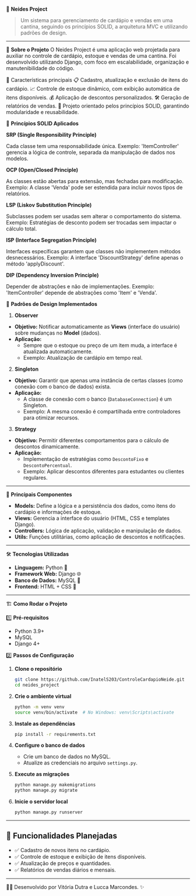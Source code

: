 🎨 **Neides Project**  
> Um sistema para gerenciamento de cardápio e vendas em uma cantina, seguindo os princípios SOLID, a arquitetura MVC e utilizando padrões de design.

---

🚀 **Sobre o Projeto**
O Neides Project é uma aplicação web projetada para auxiliar no controle de cardápio, estoque e vendas de uma cantina. Foi desenvolvido utilizando Django, com foco em escalabilidade, organização e manutenibilidade do código.

🔑 Características principais
📋 Cadastro, atualização e exclusão de itens do cardápio.
📈 Controle de estoque dinâmico, com exibição automática de itens disponíveis.
💰 Aplicação de descontos personalizados.
🛠️ Geração de relatórios de vendas.
🌟 Projeto orientado pelos princípios SOLID, garantindo modularidade e reusabilidade.

📐 **Princípios SOLID Aplicados**

**SRP (Single Responsibility Principle)**

Cada classe tem uma responsabilidade única.
Exemplo: 'ItemController' gerencia a lógica de controle, separada da manipulação de dados nos modelos.

**OCP (Open/Closed Principle)**

As classes estão abertas para extensão, mas fechadas para modificação.
Exemplo: A classe 'Venda' pode ser estendida para incluir novos tipos de relatórios.

**LSP (Liskov Substitution Principle)**

Subclasses podem ser usadas sem alterar o comportamento do sistema.
Exemplo: Estratégias de desconto podem ser trocadas sem impactar o cálculo total.

**ISP (Interface Segregation Principle)**

Interfaces específicas garantem que classes não implementem métodos desnecessários.
Exemplo: A interface 'DiscountStrategy' define apenas o método 'applyDiscount'.

**DIP (Dependency Inversion Principle)**

Depender de abstrações e não de implementações.
Exemplo: 'ItemController' depende de abstrações como 'Item' e 'Venda'.

🧩 **Padrões de Design Implementados**

1. **Observer**  
- **Objetivo:** Notificar automaticamente as **Views** (interface do usuário) sobre mudanças no **Model** (dados).  
- **Aplicação:**  
  - Sempre que o estoque ou preço de um item muda, a interface é atualizada automaticamente.  
  - Exemplo: Atualização de cardápio em tempo real.  

2. **Singleton**  
- **Objetivo:** Garantir que apenas uma instância de certas classes (como conexão com o banco de dados) exista.  
- **Aplicação:**  
  - A classe de conexão com o banco (`DatabaseConnection`) é um Singleton.  
  - Exemplo: A mesma conexão é compartilhada entre controladores para otimizar recursos.  

3. **Strategy**  
- **Objetivo:** Permitir diferentes comportamentos para o cálculo de descontos dinamicamente.  
- **Aplicação:**  
  - Implementação de estratégias como `DescontoFixo` e `DescontoPercentual`.  
  - Exemplo: Aplicar descontos diferentes para estudantes ou clientes regulares.
---

📂 **Principais Componentes**
- **Models:** Define a lógica e a persistência dos dados, como itens do cardápio e informações de estoque.  
- **Views:** Gerencia a interface do usuário (HTML, CSS e templates Django).  
- **Controllers:** Lógica de aplicação, validação e manipulação de dados.  
- **Utils:** Funções utilitárias, como aplicação de descontos e notificações.

---

🛠️ **Tecnologias Utilizadas**
- **Linguagem:** Python 🐍  
- **Framework Web:** Django 🌐  
- **Banco de Dados:** MySQL 💾  
- **Frontend:** HTML + CSS 🎨  

---

🏗️ **Como Rodar o Projeto**

1️⃣ **Pré-requisitos**  
- Python 3.9+  
- MySQL  
- Django 4+  


2️⃣ **Passos de Configuração**  

1. **Clone o repositório**  
   ```bash
   git clone https://github.com/InatelS203/ControleCardapioNeide.git
   cd neides_project
   ```

2. **Crie o ambiente virtual**  
   ```bash
   python -m venv venv
   source venv/bin/activate  # No Windows: venv\Scripts\activate
   ```

3. **Instale as dependências**  
   ```bash
   pip install -r requirements.txt
   ```

4. **Configure o banco de dados**  
   - Crie um banco de dados no MySQL.  
   - Atualize as credenciais no arquivo `settings.py`.  

5. **Execute as migrações**  
   ```bash
   python manage.py makemigrations
   python manage.py migrate
   ```

6. **Inicie o servidor local**  
   ```bash
   python manage.py runserver
   ```

---

## 📌 **Funcionalidades Planejadas**
- ✅ Cadastro de novos itens no cardápio.  
- ✅ Controle de estoque e exibição de itens disponíveis.  
- ✅ Atualização de preços e quantidades.  
- ✅ Relatórios de vendas diários e mensais. 

---

👩‍💻 Desenvolvido por Vitória Dutra e Lucca Marcondes. ✨
